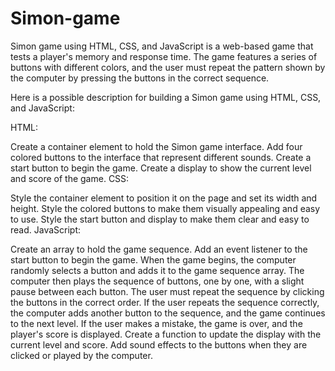 # Simon-game
Simon game using HTML, CSS, and JavaScript is a web-based game that tests a player's memory and response time. The game features a series of buttons with different colors, and the user must repeat the pattern shown by the computer by pressing the buttons in the correct sequence.

Here is a possible description for building a Simon game using HTML, CSS, and JavaScript:

HTML:

Create a container element to hold the Simon game interface.
Add four colored buttons to the interface that represent different sounds.
Create a start button to begin the game.
Create a display to show the current level and score of the game.
CSS:

Style the container element to position it on the page and set its width and height.
Style the colored buttons to make them visually appealing and easy to use.
Style the start button and display to make them clear and easy to read.
JavaScript:

Create an array to hold the game sequence.
Add an event listener to the start button to begin the game.
When the game begins, the computer randomly selects a button and adds it to the game sequence array.
The computer then plays the sequence of buttons, one by one, with a slight pause between each button.
The user must repeat the sequence by clicking the buttons in the correct order.
If the user repeats the sequence correctly, the computer adds another button to the sequence, and the game continues to the next level.
If the user makes a mistake, the game is over, and the player's score is displayed.
Create a function to update the display with the current level and score.
Add sound effects to the buttons when they are clicked or played by the computer.
